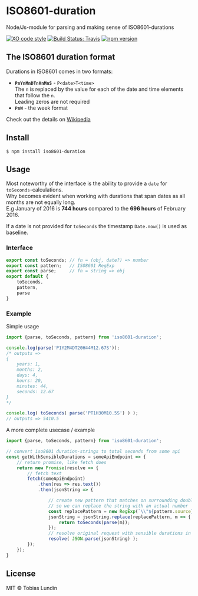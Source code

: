 # ISO8601-duration
Node/Js-module for parsing and making sense of ISO8601-durations

[![XO code style](https://img.shields.io/badge/code_style-XO-5ed9c7.svg)][1]
[![Build Status: Travis](https://img.shields.io/travis/tolu/ISO8601-duration/master.svg)][2]
[![npm version](https://img.shields.io/npm/v/iso8601-duration.svg)][3]

## The ISO8601 duration format

Durations in ISO8601 comes in two formats:
* **`PnYnMnDTnHnMnS`**  - `P<date>T<time>`  
  The `n` is replaced by the value for each of the date and time elements that follow the `n`.  
  Leading zeros are not required
* **`PnW`** - the week format


Check out the details on [Wikipedia](https://en.wikipedia.org/wiki/ISO_8601#Durations) 

## Install

```
$ npm install iso8601-duration
```

## Usage
Most noteworthy of the interface is the ability to provide a `date` for `toSeconds`-calculations.  
Why becomes evident when working with durations that span dates as all months are not equally long.  
E.g January of 2016 is **744 hours** compared to the **696 hours** of February 2016.  

If a date is not provided for `toSeconds` the timestamp `Date.now()` is used as baseline. 

### Interface

```js
export const toSeconds; // fn = (obj, date?) => number
export const pattern;   // ISO8601 RegExp
export const parse;     // fn = string => obj
export default {
	toSeconds,
	pattern,
	parse
}
```

### Example
Simple usage
```js
import {parse, toSeconds, pattern} from 'iso8601-duration';

console.log(parse('P1Y2M4DT20H44M12.67S'));
/* outputs =>
{
	years: 1,
	months: 2,
	days: 4,
	hours: 20,
	minutes: 44,
	seconds: 12.67
}
*/

console.log( toSeconds( parse('PT1H30M10.5S') ) );
// outputs => 5410.5

```

A more complete usecase / example
```js
import {parse, toSeconds, pattern} from 'iso8601-duration';

// convert iso8601 duration-strings to total seconds from some api
const getWithSensibleDurations = someApiEndpoint => {
	// return promise, like fetch does
	return new Promise(resolve => {
		// fetch text
		fetch(someApiEndpoint)
			.then(res => res.text())
			.then(jsonString => {

				// create new pattern that matches on surrounding double-quotes
				// so we can replace the string with an actual number
				const replacePattern = new RegExp(`\\"${pattern.source}\\"`, 'g');
				jsonString = jsonString.replace(replacePattern, m => {
					return toSeconds(parse(m));
				});
				// resolve original request with sensible durations in object
				resolve( JSON.parse(jsonString) );
		});
	});
}

```

## License

MIT © Tobias Lundin

[1]: https://github.com/sindresorhus/xo "xo on github"
[2]: https://travis-ci.org/tolu/ISO8601-duration "travis build status"
[3]: https://www.npmjs.com/package/iso8601-duration "npm package"
